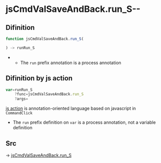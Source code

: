 # jsCmdValSaveAndBack.run_S--

## Difinition

```js.js
function jsCmdValSaveAndBack.run_S(

) -> runRun_S
```

- - The `run` prefix annotation is a process annotation


## Difinition by js action

```js.js
var=runRun_S
	?func=jsCmdValSaveAndBack.run_S
	?args=

```

[js action](#) is annotation-oriented language based on javascript in `CommandClick`

- The `run` prefix definition on `var` is a process annotation, not a variable definition

## Src

-> [jsCmdValSaveAndBack.run_S](https://github.com/puutaro/CommandClick/blob/master/app/src/main/java/com/puutaro/commandclick/fragment_lib/terminal_fragment/js_interface/toolbar/JsCmdValSaveAndBack.kt#L13)



